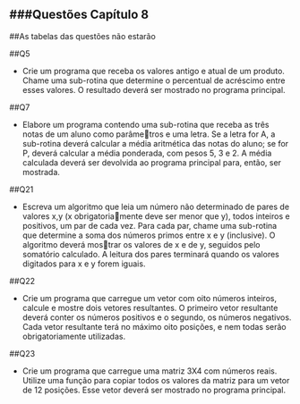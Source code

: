 ###Questões Capítulo 8
-

##As tabelas das questões não estarão

##Q5
- Crie um programa que receba os valores antigo e atual de um produto. Chame uma sub-rotina que 
determine o percentual de acréscimo entre esses valores. O resultado deverá ser mostrado no programa 
principal.

##Q7
- Elabore um programa contendo uma sub-rotina que receba as três notas de um aluno como parâmetros e uma letra. Se a letra for A, a sub-rotina deverá calcular a média aritmética das notas do aluno; se 
for P, deverá calcular a média ponderada, com pesos 5, 3 e 2. A média calculada deverá ser devolvida 
ao programa principal para, então, ser mostrada.

##Q21
- Escreva um algoritmo que leia um número não determinado de pares de valores x,y (x obrigatoriamente deve ser menor que y), todos inteiros e positivos, um par de cada vez. Para cada par, chame uma 
sub-rotina que determine a soma dos números primos entre x e y (inclusive). O algoritmo deverá mostrar os valores de x e de y, seguidos pelo somatório calculado. A leitura dos pares terminará quando os 
valores digitados para x e y forem iguais.

##Q22
- Crie um programa que carregue um vetor com oito números inteiros, calcule e mostre dois vetores 
resultantes. O primeiro vetor resultante deverá conter os números positivos e o segundo, os números 
negativos. Cada vetor resultante terá no máximo oito posições, e nem todas serão obrigatoriamente 
utilizadas.

##Q23
- Crie um programa que carregue uma matriz 3X4 com números reais. Utilize uma função para copiar 
todos os valores da matriz para um vetor de 12 posições. Esse vetor deverá ser mostrado no programa 
principal.
